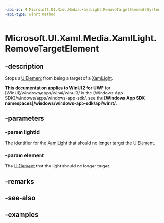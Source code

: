 ```yaml
---
-api-id: M:Microsoft.UI.Xaml.Media.XamlLight.RemoveTargetElement(System.String,Microsoft.UI.Xaml.UIElement)
-api-type: winrt method
---
```


<!-- Method syntax.
public void XamlLight.RemoveTargetElement(String lightId, UIElement element)
-->

# Microsoft.UI.Xaml.Media.XamlLight.RemoveTargetElement


## -description

Stops a [UIElement](/uwp/api/Windows.UI.Xaml.UIElement) from being a target of a [XamlLight](xamllight.md).

**This documentation applies to WinUI 2 for UWP** for [WinUI]/windows/apps/winui/winui3/ in the [Windows App SDK]/windows/apps/windows-app-sdk/, see the **[Windows App SDK namespaces]/windows/windows-app-sdk/api/winrt/**.

## -parameters

### -param lightId

The identifier for the [XamlLight](xamllight.md) that should no longer target the [UIElement](/uwp/api/Windows.UI.Xaml.UIElement).

### -param element

The [UIElement](/uwp/api/Windows.UI.Xaml.UIElement) that the light should no longer target.

## -remarks

## -see-also

## -examples

